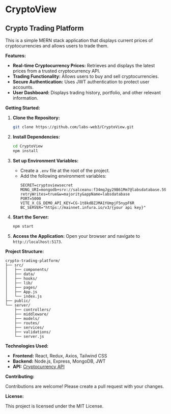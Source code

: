 # CryptoView

## Crypto Trading Platform

This is a simple MERN stack application that displays current prices of cryptocurrencies and allows users to trade them.

**Features:**

- **Real-time Cryptocurrency Prices:** Retrieves and displays the latest prices from a trusted cryptocurrency API.
- **Trading Functionality:** Allows users to buy and sell cryptocurrencies.
- **Secure Authentication:** Uses JWT authentication to protect user accounts.
- **User Dashboard:** Displays trading history, portfolio, and other relevant information.

**Getting Started:**

1. **Clone the Repository:**

   ```bash
   git clone https://github.com/labs-web3/CryptoView.git
   ```

2. **Install Dependencies:**

   ```bash
   cd CryptoView
   npm install
   ```

3. **Set up Environment Variables:**

   - Create a `.env` file at the root of the project.
   - Add the following environment variables:
     ```
     SECRET=cryptoviewsecret
     MONG_URI=mongodb+srv://salceanu:f34mqJgy29B61Mm7@labsdatabase.5913czx.mongodb.net/?retryWrites=true&w=majority&appName=labsdatabase
     PORT=5000
     VITE_X_CG_DEMO_API_KEY=CG-1t8kdBZJMA1YUmpjF5nypF6R
     BC_SERVER="https://mainnet.infura.io/v3/{your api key}"
     ```

4. **Start the Server:**

   ```bash
   npm start
   ```

5. **Access the Application:**
   Open your browser and navigate to `http://localhost:5173`.

**Project Structure:**

```
crypto-trading-platform/
├── src/
│   ├── components/
│   ├── data/
│   ├── hooks/
│   ├── lib/
│   ├── pages/
│   ├── App.js
│   └── index.js
├── public/
└── server/
    ├── controllers/
    ├── middleware/
    ├── models/
    ├── routes/
    ├── services/
    ├── validations/
    └── server.js
```

**Technologies Used:**

- **Frontend:** React, Redux, Axios, Tailwind CSS
- **Backend:** Node.js, Express, MongoDB, JWT
- **API:** [Cryptocurrency API](https://example.com/api)

**Contributing:**

Contributions are welcome! Please create a pull request with your changes.

**License:**

This project is licensed under the MIT License.
